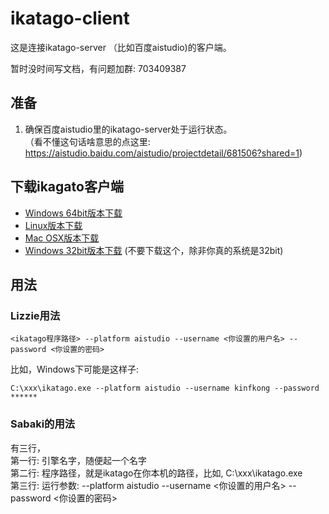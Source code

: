 # ikatago-client
这是连接ikatago-server （比如百度aistudio)的客户端。

暂时没时间写文档，有问题加群: 703409387

## 准备
1. 确保百度aistudio里的ikatago-server处于运行状态。  
   （看不懂这句话啥意思的点这里: https://aistudio.baidu.com/aistudio/projectdetail/681506?shared=1)

## 下载ikagato客户端

* [Windows 64bit版本下载](https://github.com/kinfkong/ikatago-client/releases/download/v1.0.0/ikatago-1.0.0-win64.zip) 
* [Linux版本下载](https://github.com/kinfkong/ikatago-client/releases/download/v1.0.0/ikatago-1.0.0-linux.zip) 
* [Mac OSX版本下载](https://github.com/kinfkong/ikatago-client/releases/download/v1.0.0/ikatago-1.0.0-mac-osx.zip) 
* [Windows 32bit版本下载](https://github.com/kinfkong/ikatago-client/releases/download/v1.0.0/ikatago-1.0.0-win32.zip) (不要下载这个，除非你真的系统是32bit) 

## 用法 

### Lizzie用法 
```
<ikatago程序路径> --platform aistudio --username <你设置的用户名> --password <你设置的密码>
```
比如，Windows下可能是这样子:
```
C:\xxx\ikatago.exe --platform aistudio --username kinfkong --password ******
```

### Sabaki的用法
有三行，  
第一行: 引擎名字，随便起一个名字  
第二行: 程序路径，就是ikatago在你本机的路径，比如, C:\xxx\ikatago.exe  
第三行: 运行参数: --platform aistudio --username <你设置的用户名>   --password <你设置的密码>  

